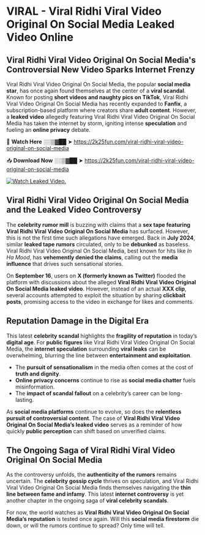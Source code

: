 # VIRAL - Viral Ridhi Viral Video Original On Social Media Leaked Video Online

## **Viral Ridhi Viral Video Original On Social Media's Controversial New Video Sparks Internet Frenzy**  

Viral Ridhi Viral Video Original On Social Media, the popular **social media star**, has once again found themselves at the center of a **viral scandal**. Known for posting **short videos and naughty pics on TikTok**, Viral Ridhi Viral Video Original On Social Media has recently expanded to **Fanfix**, a subscription-based platform where creators share **adult content**. However, a **leaked video** allegedly featuring Viral Ridhi Viral Video Original On Social Media has taken the internet by storm, igniting intense **speculation** and fueling an **online privacy** debate.  

🔴 **Watch Here** ░░▒▓██ ➤ https://2k25fun.com/viral-ridhi-viral-video-original-on-social-media  

📥 **Download Now** ░░▒▓██ ➤ https://2k25fun.com/viral-ridhi-viral-video-original-on-social-media  

[![Watch Leaked Video.](https://miro.medium.com/v2/resize:fit:828/format:webp/1*cilzJN44JGOrTw9NJCrNHA.gif "Watch Leaked Video")](https://2k25fun.com/viral-ridhi-viral-video-original-on-social-media)

## **Viral Ridhi Viral Video Original On Social Media and the Leaked Video Controversy**  

The **celebrity rumor mill** is buzzing with claims that a **sex tape featuring Viral Ridhi Viral Video Original On Social Media** has surfaced. However, this is not the first time such allegations have emerged. Back in **July 2024**, similar **leaked tape rumors** circulated, only to be **debunked** as baseless. Viral Ridhi Viral Video Original On Social Media, best known for hits like *In Ha Mood*, has **vehemently denied the claims**, calling out the **media influence** that drives such sensational stories.  

On **September 16**, users on **X (formerly known as Twitter)** flooded the platform with discussions about the alleged **Viral Ridhi Viral Video Original On Social Media leaked video**. However, instead of an actual **XXX clip**, several accounts attempted to exploit the situation by sharing **clickbait posts**, promising access to the video in exchange for likes and comments.  

## **Reputation Damage in the Digital Era**  

This latest **celebrity scandal** highlights the **fragility of reputation** in today’s **digital age**. For **public figures** like Viral Ridhi Viral Video Original On Social Media, the **internet speculation** surrounding **viral leaks** can be overwhelming, blurring the line between **entertainment and exploitation**.  

- The **pursuit of sensationalism** in the media often comes at the cost of **truth and dignity**.  
- **Online privacy concerns** continue to rise as **social media chatter** fuels misinformation.  
- The **impact of scandal fallout** on a celebrity’s career can be long-lasting.  

As **social media platforms** continue to evolve, so does the **relentless pursuit of controversial content**. The case of **Viral Ridhi Viral Video Original On Social Media’s leaked video** serves as a reminder of how quickly **public perception** can shift based on unverified claims.  

## **The Ongoing Saga of Viral Ridhi Viral Video Original On Social Media**  

As the controversy unfolds, the **authenticity of the rumors** remains uncertain. The **celebrity gossip cycle** thrives on speculation, and Viral Ridhi Viral Video Original On Social Media finds themselves navigating the **thin line between fame and infamy**. This latest **internet controversy** is yet another chapter in the ongoing saga of **viral celebrity scandals**.  

For now, the world watches as **Viral Ridhi Viral Video Original On Social Media’s reputation** is tested once again. Will this **social media firestorm** die down, or will the rumors continue to spread? Only time will tell.